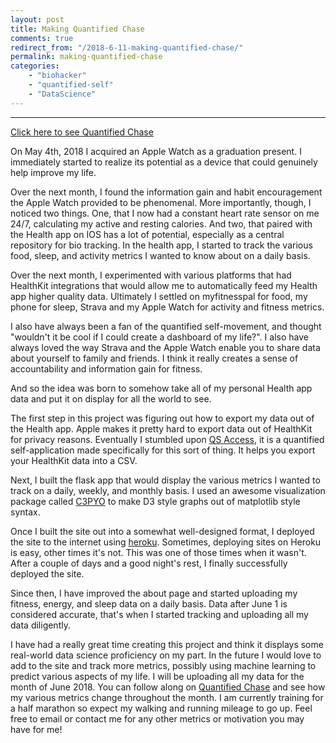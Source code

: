 ```yaml
---
layout: post
title: Making Quantified Chase
comments: true
redirect_from: "/2018-6-11-making-quantified-chase/"
permalink: making-quantified-chase
categories: 
    - "biohacker"
    - "quantified-self"
    - "DataScience"
---
```

---

[Click here to see Quantified Chase](https://quantified-chase.herokuapp.com)

On May 4th, 2018 I acquired an Apple Watch as a graduation present. I immediately started to realize its potential as a device that could genuinely help improve my life.

Over the next month, I found the information gain and habit encouragement the Apple Watch provided to be phenomenal. More importantly, though, I noticed two things. One, that I now had a constant heart rate sensor on me 24/7, calculating my active and resting calories. And two, that paired with the Health app on IOS has a lot of potential, especially as a central repository for bio tracking. In the health app, I started to track the various food, sleep, and activity metrics I wanted to know about on a daily basis.

Over the next month, I experimented with various platforms that had HealthKit integrations that would allow me to automatically feed my Health app higher quality data. Ultimately I settled on myfitnesspal for food, my phone for sleep, Strava and my Apple Watch for activity and fitness metrics.

I also have always been a fan of the quantified self-movement, and thought "wouldn't it be cool if I could create a dashboard of my life?". I also have always loved the way Strava and the Apple Watch enable you to share data about yourself to family and friends. I think it really creates a sense of accountability and information gain for fitness.

And so the idea was born to somehow take all of my personal Health app data and put it on display for all the world to see.

The first step in this project was figuring out how to export my data out of the Health app. Apple makes it pretty hard to export data out of HealthKit for privacy reasons. Eventually I stumbled upon [QS Access](http://quantifiedself.com/qs-access-app/), it is a quantified self-application made specifically for this sort of thing. It helps you export your HealthKit data into a CSV.

Next, I built the flask app that would display the various metrics I wanted to track on a daily, weekly, and monthly basis. I used an awesome visualization package called [C3PYO](https://benalexkeen.github.io/C3PyO/) to make D3 style graphs out of matplotlib style syntax.

Once I built the site out into a somewhat well-designed format, I deployed the site to the internet using [heroku](www.heroku.com). Sometimes, deploying sites on Heroku is easy, other times it's not. This was one of those times when it wasn't. After a couple of days and a good night's rest, I finally successfully deployed the site.

Since then, I have improved the about page and started uploading my fitness, energy, and sleep data on a daily basis. Data after June 1 is considered accurate, that's when I started tracking and uploading all my data diligently.

I have had a really great time creating this project and think it displays some real-world data science proficiency on my part. In the future I would love to add to the site and track more metrics, possibly using machine learning to predict various aspects of my life. I will be uploading all my data for the month of June 2018. You can follow along on [Quantified Chase](https://quantified-chase.herokuapp.com) and see how my various metrics change throughout the month. I am currently training for a half marathon so expect my walking and running mileage to go up. Feel free to email or contact me for any other metrics or motivation you may have for me!

